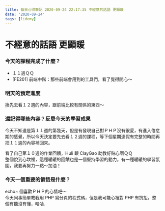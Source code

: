 ```yaml
---
title: 每日心得筆記 2020-09-24 22:17:35 不經意的話語 更顯暖
date: '2020-09-24'
tags: [lidemy]
---
```


# 不經意的話語 更顯暖

### 今天的課程完成了什麼？

- １１週ＱＱ
- [FE201] 前端中階：那些前端會用到的工具們，看了覺得開心～

### 明天的預定進度

換先去看１２週的內容，跟前端比較有關係的東西～

### 還記得哪些內容？反思今天的學習成果

今天不知道是第１１週的第幾天，但是有發現自己對ＰＨＰ沒有很愛，有進入倦怠期的感覺，所以今天決定要先去看１２週的課程，等下個星期連假有完整的時間再把１１週的內容補回來。

看了自己第１０週的作業回饋，Huli 跟 ClayGao 助教好貼心啊ＱＱ  
整個說到心坎裡，這種暖暖的回饋也是一個堅持學習的動力，有一種暖暖的學習氛圍，我要再努力一點～加油！

### 今天一個重要的領悟是什麼？

echo~ 個喜歡ＰＨＰ的心情吧～  
今天同事簡單教我用 PHP 寫分頁的程式碼，但是我可能心裡對 PHP 有抗拒，整個有聽沒有懂，哈哈．
